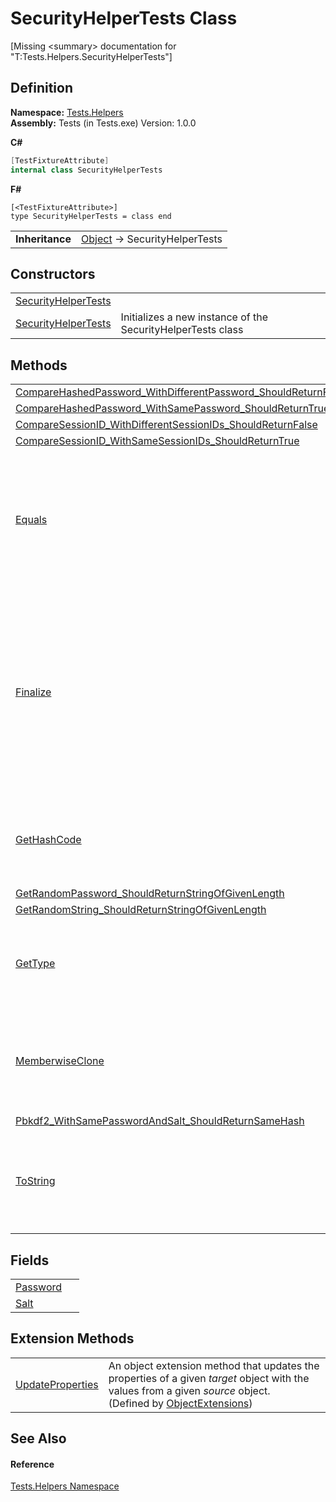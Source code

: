 # SecurityHelperTests Class


\[Missing &lt;summary&gt; documentation for "T:Tests.Helpers.SecurityHelperTests"\]



## Definition
**Namespace:** <a href="N_Tests_Helpers.md">Tests.Helpers</a>  
**Assembly:** Tests (in Tests.exe) Version: 1.0.0

**C#**
``` C#
[TestFixtureAttribute]
internal class SecurityHelperTests
```
**F#**
``` F#
[<TestFixtureAttribute>]
type SecurityHelperTests = class end
```

<table><tr><td><strong>Inheritance</strong></td><td><a href="https://learn.microsoft.com/dotnet/api/system.object" target="_blank" rel="noopener noreferrer">Object</a>  →  SecurityHelperTests</td></tr>
</table>



## Constructors
<table>
<tr>
<td><a href="M_Tests_Helpers_SecurityHelperTests__cctor.md">SecurityHelperTests</a></td>
<td> </td></tr>
<tr>
<td><a href="M_Tests_Helpers_SecurityHelperTests__ctor.md">SecurityHelperTests</a></td>
<td>Initializes a new instance of the SecurityHelperTests class</td></tr>
</table>

## Methods
<table>
<tr>
<td><a href="M_Tests_Helpers_SecurityHelperTests_CompareHashedPassword_WithDifferentPassword_ShouldReturnFalse.md">CompareHashedPassword_WithDifferentPassword_ShouldReturnFalse</a></td>
<td> </td></tr>
<tr>
<td><a href="M_Tests_Helpers_SecurityHelperTests_CompareHashedPassword_WithSamePassword_ShouldReturnTrue.md">CompareHashedPassword_WithSamePassword_ShouldReturnTrue</a></td>
<td> </td></tr>
<tr>
<td><a href="M_Tests_Helpers_SecurityHelperTests_CompareSessionID_WithDifferentSessionIDs_ShouldReturnFalse.md">CompareSessionID_WithDifferentSessionIDs_ShouldReturnFalse</a></td>
<td> </td></tr>
<tr>
<td><a href="M_Tests_Helpers_SecurityHelperTests_CompareSessionID_WithSameSessionIDs_ShouldReturnTrue.md">CompareSessionID_WithSameSessionIDs_ShouldReturnTrue</a></td>
<td> </td></tr>
<tr>
<td><a href="https://learn.microsoft.com/dotnet/api/system.object.equals#system-object-equals(system-object)" target="_blank" rel="noopener noreferrer">Equals</a></td>
<td>Determines whether the specified object is equal to the current object.<br />(Inherited from <a href="https://learn.microsoft.com/dotnet/api/system.object" target="_blank" rel="noopener noreferrer">Object</a>)</td></tr>
<tr>
<td><a href="https://learn.microsoft.com/dotnet/api/system.object.finalize" target="_blank" rel="noopener noreferrer">Finalize</a></td>
<td>Allows an object to try to free resources and perform other cleanup operations before it is reclaimed by garbage collection.<br />(Inherited from <a href="https://learn.microsoft.com/dotnet/api/system.object" target="_blank" rel="noopener noreferrer">Object</a>)</td></tr>
<tr>
<td><a href="https://learn.microsoft.com/dotnet/api/system.object.gethashcode" target="_blank" rel="noopener noreferrer">GetHashCode</a></td>
<td>Serves as the default hash function.<br />(Inherited from <a href="https://learn.microsoft.com/dotnet/api/system.object" target="_blank" rel="noopener noreferrer">Object</a>)</td></tr>
<tr>
<td><a href="M_Tests_Helpers_SecurityHelperTests_GetRandomPassword_ShouldReturnStringOfGivenLength.md">GetRandomPassword_ShouldReturnStringOfGivenLength</a></td>
<td> </td></tr>
<tr>
<td><a href="M_Tests_Helpers_SecurityHelperTests_GetRandomString_ShouldReturnStringOfGivenLength.md">GetRandomString_ShouldReturnStringOfGivenLength</a></td>
<td> </td></tr>
<tr>
<td><a href="https://learn.microsoft.com/dotnet/api/system.object.gettype" target="_blank" rel="noopener noreferrer">GetType</a></td>
<td>Gets the <a href="https://learn.microsoft.com/dotnet/api/system.type" target="_blank" rel="noopener noreferrer">Type</a> of the current instance.<br />(Inherited from <a href="https://learn.microsoft.com/dotnet/api/system.object" target="_blank" rel="noopener noreferrer">Object</a>)</td></tr>
<tr>
<td><a href="https://learn.microsoft.com/dotnet/api/system.object.memberwiseclone" target="_blank" rel="noopener noreferrer">MemberwiseClone</a></td>
<td>Creates a shallow copy of the current <a href="https://learn.microsoft.com/dotnet/api/system.object" target="_blank" rel="noopener noreferrer">Object</a>.<br />(Inherited from <a href="https://learn.microsoft.com/dotnet/api/system.object" target="_blank" rel="noopener noreferrer">Object</a>)</td></tr>
<tr>
<td><a href="M_Tests_Helpers_SecurityHelperTests_Pbkdf2_WithSamePasswordAndSalt_ShouldReturnSameHash.md">Pbkdf2_WithSamePasswordAndSalt_ShouldReturnSameHash</a></td>
<td> </td></tr>
<tr>
<td><a href="https://learn.microsoft.com/dotnet/api/system.object.tostring" target="_blank" rel="noopener noreferrer">ToString</a></td>
<td>Returns a string that represents the current object.<br />(Inherited from <a href="https://learn.microsoft.com/dotnet/api/system.object" target="_blank" rel="noopener noreferrer">Object</a>)</td></tr>
</table>

## Fields
<table>
<tr>
<td><a href="F_Tests_Helpers_SecurityHelperTests_Password.md">Password</a></td>
<td> </td></tr>
<tr>
<td><a href="F_Tests_Helpers_SecurityHelperTests_Salt.md">Salt</a></td>
<td> </td></tr>
</table>

## Extension Methods
<table>
<tr>
<td><a href="M_CapyKit_Extensions_ObjectExtensions_UpdateProperties.md">UpdateProperties</a></td>
<td>An object extension method that updates the properties of a given <em>target</em> object with the values from a given <em>source</em> object.<br />(Defined by <a href="T_CapyKit_Extensions_ObjectExtensions.md">ObjectExtensions</a>)</td></tr>
</table>

## See Also


#### Reference
<a href="N_Tests_Helpers.md">Tests.Helpers Namespace</a>  
